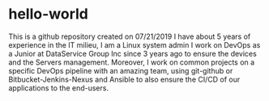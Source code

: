 # hello-world
This is a github repository created on 07/21/2019
I have about 5 years of experience in the IT milieu, I am a Linux system admin
I work on DevOps as a Junior at DataService Group Inc since 3 years ago to ensure the devices and the Servers management.
Moreover, I work on common projects on a specific DevOps pipeline with an amazing team, using git-github or Bitbucket-Jenkins-Nexus and Ansible to also ensure the CI/CD of our applications to the end-users.
